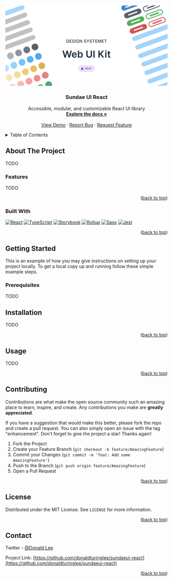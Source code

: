 <a id="readme-top"></a>

<!-- PROJECT LOGO -->
<br />
<div align="center">
  <a href="https://github.com/donaldturinglee/sundaeui-react">
    <img src="src/stories/assets/images/cover.png" alt="Sundae UI React Cover" >
  </a>

<h3 align="center">Sundae UI React</h3>

  <p align="center">
    Accessible, modular, and customizable React UI library
    <br />
    <a href="https://github.com/donaldturinglee/sundaeui-react"><strong>Explore the docs »</strong></a>
    <br />
    <br />
    <a href="https://github.com/donaldturinglee/sundaeui-react">View Demo</a>
    ·
    <a href="https://github.com/donaldturinglee/sundaeui-react/issues/new?labels=bug&template=bug-report---.md">Report Bug</a>
    ·
    <a href="https://github.com/donaldturinglee/sundaeui-react/issues/new?labels=enhancement&template=feature-request---.md">Request Feature</a>
  </p>
</div>

<!-- TABLE OF CONTENTS -->
<details>
  <summary>Table of Contents</summary>
  <ol>
    <li>
      <a href="#about-the-project">About The Project</a>
      <ul>
        <li><a href="#built-with">Built With</a></li>
      </ul>
    </li>
    <li>
      <a href="#getting-started">Getting Started</a>
      <ul>
        <li><a href="#prerequisites">Prerequisites</a></li>
        <li><a href="#installation">Installation</a></li>
      </ul>
    </li>
    <li><a href="#usage">Usage</a></li>
    <li><a href="#contributing">Contributing</a></li>
    <li><a href="#license">License</a></li>
    <li><a href="#contact">Contact</a></li>
  </ol>
</details>

<!-- ABOUT THE PROJECT -->
## About The Project

TODO

### Features

TODO

<p align="right">(<a href="#readme-top">back to top</a>)</p>

### Built With

[![React][React.js]][React-url]
[![TypeScript][TypeScript]][TypeScript-url]
[![Storybook][Storybook]][Storybook-url]
[![Rollup][Rollup]][Rollup-url]
[![Sass][Sass]][Sass-url]
[![Jest][Jest]][Jest-url]

<p align="right">(<a href="#readme-top">back to top</a>)</p>


<!-- GETTING STARTED -->
## Getting Started

This is an example of how you may give instructions on setting up your project locally.
To get a local copy up and running follow these simple example steps.

### Prerequisites

TODO

## Installation

TODO

<p align="right">(<a href="#readme-top">back to top</a>)</p>

<!-- USAGE EXAMPLES -->
## Usage

TODO

<p align="right">(<a href="#readme-top">back to top</a>)</p>

<!-- CONTRIBUTING -->
## Contributing

Contributions are what make the open source community such an amazing place to learn, inspire, and create. Any contributions you make are **greatly appreciated**.

If you have a suggestion that would make this better, please fork the repo and create a pull request. You can also simply open an issue with the tag "enhancement".
Don't forget to give the project a star! Thanks again!

1. Fork the Project
2. Create your Feature Branch (`git checkout -b feature/AmazingFeature`)
3. Commit your Changes (`git commit -m 'feat: Add some AmazingFeature'`)
4. Push to the Branch (`git push origin feature/AmazingFeature`)
5. Open a Pull Request

<p align="right">(<a href="#readme-top">back to top</a>)</p>

<!-- LICENSE -->
## License

Distributed under the MIT License. See `LICENSE` for more information.

<p align="right">(<a href="#readme-top">back to top</a>)</p>

<!-- CONTACT -->
## Contact

Twitter - [@Donald Lee](https://twitter.com/donaldturinglee)

Project Link: [https://github.com/donaldturinglee/sundaeui-react](https://github.com/donaldturinglee/sundaeui-react)

<p align="right">(<a href="#readme-top">back to top</a>)</p>

<!-- MARKDOWN LINKS & IMAGES -->
[React.js]: https://img.shields.io/badge/React-20232A?style=for-the-badge&logo=react&logoColor=61DAFB
[React-url]: https://react.dev/
[TypeScript]: https://img.shields.io/badge/TypeScript-3178C6?style=for-the-badge&logo=typescript&logoColor=white
[TypeScript-url]: https://www.typescriptlang.org/
[Storybook]: https://img.shields.io/badge/Storybook-FF4785?style=for-the-badge&logo=storybook&logoColor=white
[Storybook-url]: https://storybook.js.org/
[Rollup]: https://img.shields.io/badge/Rollup-EC4A3F?style=for-the-badge&logo=rollup.js&logoColor=white
[Rollup-url]: https://rollupjs.org/
[Sass]: https://img.shields.io/badge/Sass-CC6699?style=for-the-badge&logo=sass&logoColor=white
[Sass-url]: https://sass-lang.com/
[Jest]: https://img.shields.io/badge/Jest-C21325?style=for-the-badge&logo=jest&logoColor=white
[Jest-url]: https://jestjs.io/
